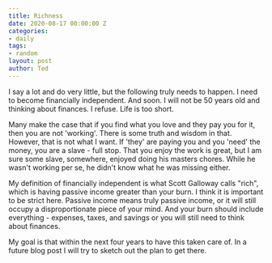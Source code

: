```yaml
---
title: Richness
date: 2020-08-17 00:00:00 Z
categories:
- daily
tags:
- random
layout: post
author: Ted
---
```


I say a lot and do very little, but the following truly needs to happen. I need to become financially independent. And soon. I will not be 50 years old and thinking about finances. I refuse. Life is too short.

Many make the case that if you find what you love and they pay you for it, then you are not 'working'. There is some truth and wisdom in that. However, that is not what I want. If 'they' are paying you and you 'need' the money, you are a slave - full stop. That you enjoy the work is great, but I am sure some slave, somewhere, enjoyed doing his masters chores. While he wasn't working per se, he didn't know what he was missing either.

My definition of financially independent is what Scott Galloway calls "rich", which is having passive income greater than your burn. I think it is important to be strict here. Passive income means truly passive income, or it will still occupy a disproportionate piece of your mind. And your burn should include everything - expenses, taxes, and savings or you will still need to think about finances.

My goal is that within the next four years to have this taken care of. In a future blog post I will try to sketch out the plan to get there.
